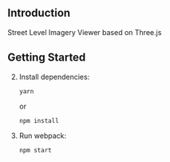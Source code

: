 ## Introduction

Street Level Imagery Viewer based on Three.js



## Getting Started


2.  Install dependencies:

        yarn

    or

        npm install

3.  Run webpack:

        npm start


